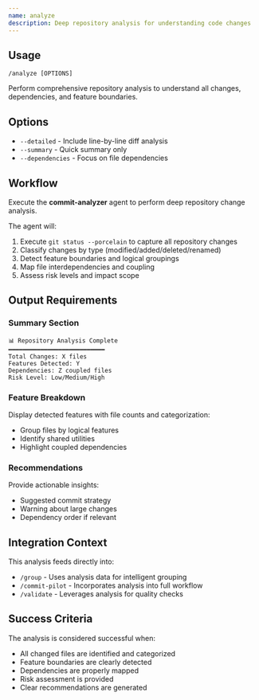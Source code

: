 ```yaml
---
name: analyze
description: Deep repository analysis for understanding code changes
---
```


## Usage

```
/analyze [OPTIONS]
```

Perform comprehensive repository analysis to understand all changes, dependencies, and feature boundaries.

## Options

- `--detailed` - Include line-by-line diff analysis
- `--summary` - Quick summary only
- `--dependencies` - Focus on file dependencies

## Workflow

Execute the **commit-analyzer** agent to perform deep repository change analysis.

The agent will:
1. Execute `git status --porcelain` to capture all repository changes
2. Classify changes by type (modified/added/deleted/renamed)
3. Detect feature boundaries and logical groupings
4. Map file interdependencies and coupling
5. Assess risk levels and impact scope

## Output Requirements

### Summary Section
```
📊 Repository Analysis Complete
━━━━━━━━━━━━━━━━━━━━━━━━━━━
Total Changes: X files
Features Detected: Y
Dependencies: Z coupled files
Risk Level: Low/Medium/High
```

### Feature Breakdown
Display detected features with file counts and categorization:
- Group files by logical features
- Identify shared utilities
- Highlight coupled dependencies

### Recommendations
Provide actionable insights:
- Suggested commit strategy
- Warning about large changes
- Dependency order if relevant

## Integration Context

This analysis feeds directly into:
- `/group` - Uses analysis data for intelligent grouping
- `/commit-pilot` - Incorporates analysis into full workflow
- `/validate` - Leverages analysis for quality checks

## Success Criteria

The analysis is considered successful when:
- All changed files are identified and categorized
- Feature boundaries are clearly detected
- Dependencies are properly mapped
- Risk assessment is provided
- Clear recommendations are generated